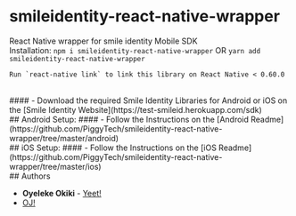 # smileidentity-react-native-wrapper
React Native wrapper for smile identity Mobile SDK
<br />
Installation:
`npm i smileidentity-react-native-wrapper` OR `yarn add smileidentity-react-native-wrapper`
```
Run `react-native link` to link this library on React Native < 0.60.0
```
<br /> 
#### -  Download the required Smile Identity Libraries for Android or iOS on the [Smile Identity Website](https://test-smileid.herokuapp.com/sdk)
<br />
## Android Setup:
#### -  Follow the Instructions on the [Android Readme](https://github.com/PiggyTech/smileidentity-react-native-wrapper/tree/master/android)
<br />
## iOS Setup:
#### -  Follow the Instructions on the [iOS Readme](https://github.com/PiggyTech/smileidentity-react-native-wrapper/tree/master/ios)
<br />
## Authors

* **Oyeleke Okiki** - [Yeet!](http://oyelekeokiki.com)
* [OJ!](mailto:oj@piggyvest.com)

